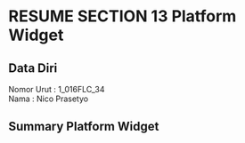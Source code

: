 # RESUME SECTION 13 Platform Widget

## Data Diri
Nomor Urut  : 1_016FLC_34 <br>
Nama        : Nico Prasetyo

## Summary Platform Widget